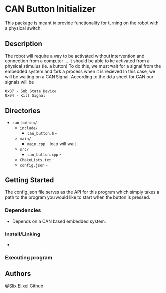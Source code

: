 # CAN Button Initializer

This package is meant to provide functionality for turning on the robot with a physical switch.

## Description

The robot will require a way to be activated without intervention and connection from a computer ... 
It should be able to be activated from a physical stimulus (ie. a button)
To do this, we must wait for a signal from the embedded system and fork a process when it is recieved
In this case, we will be waiting on a CAN Signal. According to the data sheet for CAN our signals will be 

    0x07 - Sub State Device
    0x04 - Kill Signal

## Directories ##

- `can_button/`  
    - `include/`  
        - `can_button.h`                 -     
    - `main/`
        - `main.cpp`                     - loop will wait 
    - `src/`  
        - `can_button.cpp`               - 
    - `CMakeLists.txt`                   -
    - `config.json`                      - 


## Getting Started

The config.json file serves as the API for this program which simply takes a path to the program you would like to start
when the button is pressed.

### Dependencies

* Depends on a CAN based embedded system.

### Install/Linking

* 

### Executing program




## Authors

[@Slix Elixel](https://github.com/Repo-Factory/) Github
